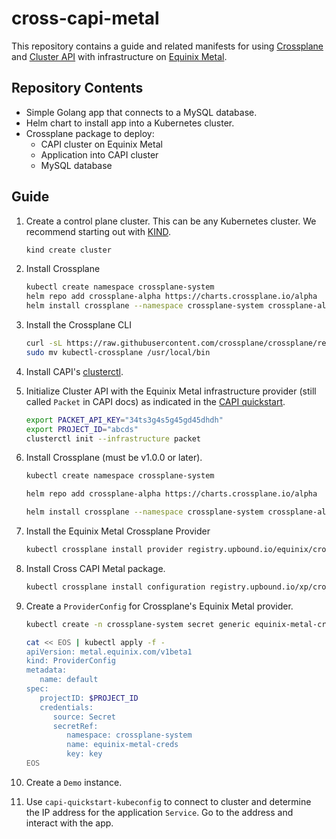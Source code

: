# cross-capi-metal

This repository contains a guide and related manifests for using
[Crossplane](https://github.com/crossplaneio/crossplane) and [Cluster
API](https://github.com/kubernetes-sigs/cluster-api) with infrastructure on
[Equinix Metal](https://metal.equinix.com/).

## Repository Contents

- Simple Golang app that connects to a MySQL database.
- Helm chart to install app into a Kubernetes cluster.
- Crossplane package to deploy:
  - CAPI cluster on Equinix Metal
  - Application into CAPI cluster
  - MySQL database

## Guide

1. Create a control plane cluster. This can be any Kubernetes cluster. We
   recommend starting out with [KIND](https://kind.sigs.k8s.io/).

   ```sh
   kind create cluster
   ```

1. Install Crossplane

   ```sh
   kubectl create namespace crossplane-system
   helm repo add crossplane-alpha https://charts.crossplane.io/alpha
   helm install crossplane --namespace crossplane-system crossplane-alpha/crossplane --set alpha.oam.enabled=true
   ```

1. Install the Crossplane CLI

   ```sh
   curl -sL https://raw.githubusercontent.com/crossplane/crossplane/release-0.14/install.sh | sh
   sudo mv kubectl-crossplane /usr/local/bin
   ```

1. Install CAPI's
   [clusterctl](https://cluster-api.sigs.k8s.io/user/quick-start.html#install-clusterctl).
1. Initialize Cluster API with the Equinix Metal infrastructure provider (still
   called `Packet` in CAPI docs) as indicated in the [CAPI
   quickstart](https://cluster-api.sigs.k8s.io/user/quick-start.html).

   ```sh
   export PACKET_API_KEY="34ts3g4s5g45gd45dhdh"
   export PROJECT_ID="abcds"
   clusterctl init --infrastructure packet
   ```

1. Install Crossplane (must be v1.0.0 or later).

   ```sh
   kubectl create namespace crossplane-system

   helm repo add crossplane-alpha https://charts.crossplane.io/alpha

   helm install crossplane --namespace crossplane-system crossplane-alpha/crossplane
   ```

1. Install the Equinix Metal Crossplane Provider

   ```sh
   kubectl crossplane install provider registry.upbound.io/equinix/crossplane-provider-equinix-metal:v0.0.4
   ```

1. Install Cross CAPI Metal package.

   ```sh
   kubectl crossplane install configuration registry.upbound.io/xp/cross-capi-metal
   ```

1. Create a `ProviderConfig` for Crossplane's Equinix Metal provider.

   ```sh
   kubectl create -n crossplane-system secret generic equinix-metal-creds --from-file=key=<(echo '{"apiKey":"'$PACKET_API_KEY'", "projectID":"'$PROJECT_ID'"}')
   ```

   ```sh
   cat << EOS | kubectl apply -f -
   apiVersion: metal.equinix.com/v1beta1
   kind: ProviderConfig
   metadata:
      name: default
   spec:
      projectID: $PROJECT_ID
      credentials:
         source: Secret
         secretRef:
            namespace: crossplane-system
            name: equinix-metal-creds
            key: key
   EOS
   ```

1. Create a `Demo` instance.
1. Use `capi-quickstart-kubeconfig` to connect to cluster and determine the IP
   address for the application `Service`. Go to the address and interact with
   the app.
